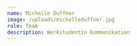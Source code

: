 ```yaml
---
name: Michelle Duffner
image: /uploads/michelleduffner.jpg
role: Team
description: Werkstudentin Kommunikation
---
```

